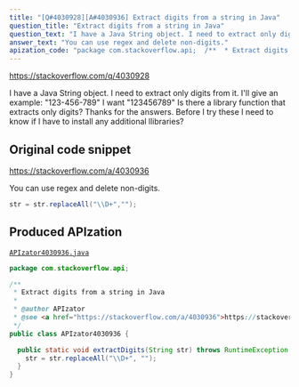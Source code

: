 ```yaml
---
title: "[Q#4030928][A#4030936] Extract digits from a string in Java"
question_title: "Extract digits from a string in Java"
question_text: "I have a Java String object. I need to extract only digits from it. I'll give an example: \"123-456-789\" I want \"123456789\" Is there a library function that extracts only digits? Thanks for the answers. Before I try these I need to know if I have to install any additional llibraries?"
answer_text: "You can use regex and delete non-digits."
apization_code: "package com.stackoverflow.api;  /**  * Extract digits from a string in Java  *  * @author APIzator  * @see <a href=\"https://stackoverflow.com/a/4030936\">https://stackoverflow.com/a/4030936</a>  */ public class APIzator4030936 {    public static void extractDigits(String str) throws RuntimeException {     str = str.replaceAll(\"\\\\D+\", \"\");   } }"
---
```


https://stackoverflow.com/q/4030928

I have a Java String object. I need to extract only digits from it. I&#x27;ll give an example:
&quot;123-456-789&quot; I want &quot;123456789&quot;
Is there a library function that extracts only digits?
Thanks for the answers. Before I try these I need to know if I have to install any additional llibraries?



## Original code snippet

https://stackoverflow.com/a/4030936

You can use regex and delete non-digits.

```java
str = str.replaceAll("\\D+","");
```

## Produced APIzation

[`APIzator4030936.java`](https://github.com/pasqualesalza/apization-temp-data/raw/master/apizations/java/APIzator4030936.java)

```java
package com.stackoverflow.api;

/**
 * Extract digits from a string in Java
 *
 * @author APIzator
 * @see <a href="https://stackoverflow.com/a/4030936">https://stackoverflow.com/a/4030936</a>
 */
public class APIzator4030936 {

  public static void extractDigits(String str) throws RuntimeException {
    str = str.replaceAll("\\D+", "");
  }
}

```